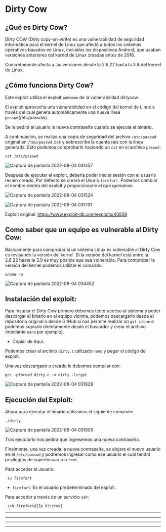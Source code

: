 # Dirty Cow

## ¿Qué es Dirty Cow?

Dirty COW (Dirty copy-on-write) es una vulnerabilidad de seguridad informática para el kernel de Linux que afectó a todos los 
sistemas operativos basados en Linux, incluidos los dispositivos Android, que usaban versiones anteriores del kernel de Linux 
creadas antes de 2018.

Concretamente afecta a las versiones desde la 2.6.22 hasta la 3.9 del kernel de Linux.

## ¿Cómo funciona Dirty Cow?

Este exploit utiliza el exploit `pokemon` de la vulnerabilidad dirtycow.

El exploit aprovecha una vulnerabilidad en el código del kernel de Linux a través del cual genera automáticamente una nueva línea `passwd`(/etc/passdw). 

Se le pedirá al usuario la nueva contraseña cuando se ejecute el binario. 

A continuación, se realiza una copia de seguridad del archivo `/etc/passwd` original en `/tmp/passwd.bak` y sobrescribe la cuenta raíz con la
línea generada. Esto podemos comprobarlo haciendo un `cat` en el archivo `passwd`:

    cat /etc/passwd
    
![Captura de pantalla 2022-08-04 031357](https://user-images.githubusercontent.com/103068924/182746135-250eed29-7793-471c-b274-043ae2f88f84.png)

Después de ejecutar el exploit, debería poder iniciar sesión con el usuario recién creado. Por defecto se creará el Usurio `firefart`. Podemos
cambiar el nombre dentro del exploit y proporcionarle el que queramos.

![Captura de pantalla 2022-08-04 031524](https://user-images.githubusercontent.com/103068924/182746181-88bf1e37-8627-4a38-89b1-373d990b9a76.png)

![Captura de pantalla 2022-08-04 031701](https://user-images.githubusercontent.com/103068924/182746205-34d43fb9-5c48-4270-b1ac-3a9d121d9950.png)

Exploit original: https://www.exploit-db.com/exploits/40839

## Como saber que un equipo es vulnerable al Dirty Cow:

Básicamente para comprobar si un sistema Linux es vulnerable al Dirty Cow es revisando la versión del kernel. Si la versión del kernel está entre
la 2.6.22 hasta la 3.9 es muy posible que sea vulnerable. Para comprobar la versión del kernel podemos utilizar el comando:

    uname -a
    
![Captura de pantalla 2022-08-04 034452](https://user-images.githubusercontent.com/103068924/182746307-77b0b46f-f8d8-4e39-aed7-209f7b32bb63.png)

## Instalación del exploit:

Para instalar el Dirty Cow primero debemos tener acceso al sistema y poder descargar el binario en el equipo vícitma, podemos descargarlo desde 
el repositorio original o desde GitHub si nos permite realizar un `git clone` o podemos copiarlo directamente desde el buscador y crear el
archivo (mediante `nano` por ejemplo).

* <a href="https://www.exploit-db.com/exploits/40839" style="text-decoration:none">Copiar de Aquí.</a>

Podemos crear el archivo `dirty.c` utilizado `nano` y pegar el código del exploit.

Una vez descargado o creado lo debemos compilar con: 

    gcc -pthread dirty.c -o dirty -lcrypt 
    
![Captura de pantalla 2022-08-04 031828](https://user-images.githubusercontent.com/103068924/182746374-e0239b7d-abe1-488e-a469-f67706a5317c.png)
    
## Ejecución del Exploit:    

Ahora para ejecutar el binario utilizamos el siguiente comando:

    ./dirty
    
 ![Captura de pantalla 2022-08-04 031905](https://user-images.githubusercontent.com/103068924/182746270-b2880a65-5126-47c8-8aea-48ab48177e8c.png)   
  
 Tras ejecutarlo nos pedira que ingresemos una nueva contraseña.    
    
 Finalmente, una vez creada la nueva contraseña, se alojara el nuevo usuario en el `/etc/passwd`  y podremos ingresar como ese usuario
 el cual tendrá privilegios de superhusuario o `root`.
 
 Para acceder al usuario:
 
     su firefart
     
 * `firefart`: Es el usuario predeterminado del esploit.    
     
 Para acceder a través de un servicio `ssh`:    
     
     ssh firefart@[Ip Vícitma]

---
---
  
    
<html lang="en">
<head>
  
</head>
<body>

<script src="https://utteranc.es/client.js"
    repo="F1r0x/gestion-comentarios"
    issue-term="pathname"
    theme="github-light"
    crossorigin="anonymous"
    async>
</script>
          
    
  </body>
</html>
  
  
---
---

